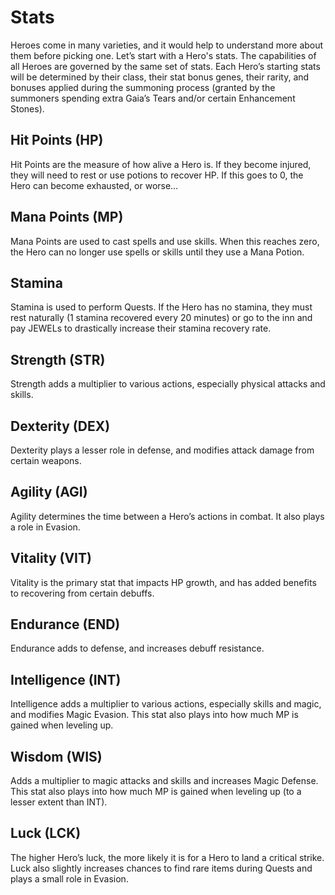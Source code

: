 # Stats

Heroes come in many varieties, and it would help to understand more about them before picking one. Let’s start with a Hero's stats. The capabilities of all Heroes are governed by the same set of stats. Each Hero’s starting stats will be determined by their class, their stat bonus genes, their rarity, and bonuses applied during the summoning process (granted by the summoners spending extra Gaia’s Tears and/or certain Enhancement Stones).

## Hit Points (HP)

Hit Points are the measure of how alive a Hero is. If they become injured, they will need to rest or use potions to recover HP. If this goes to 0, the Hero can become exhausted, or worse…

## Mana Points (MP)

Mana Points are used to cast spells and use skills. When this reaches zero, the Hero can no longer use spells or skills until they use a Mana Potion.

## Stamina

Stamina is used to perform Quests. If the Hero has no stamina, they must rest naturally (1 stamina recovered every 20 minutes) or go to the inn and pay JEWELs to drastically increase their stamina recovery rate.

## Strength (STR)

Strength adds a multiplier to various actions, especially physical attacks and skills.

## Dexterity (DEX)

Dexterity plays a lesser role in defense, and modifies attack damage from certain weapons.

## Agility (AGI)

Agility determines the time between a Hero’s actions in combat. It also plays a role in Evasion.

## Vitality (VIT)

Vitality is the primary stat that impacts HP growth, and has added benefits to recovering from certain debuffs.

## Endurance (END)

Endurance adds to defense, and increases debuff resistance.

## Intelligence (INT)

Intelligence adds a multiplier to various actions, especially skills and magic, and modifies Magic Evasion. This stat also plays into how much MP is gained when leveling up.

## Wisdom (WIS)

Adds a multiplier to magic attacks and skills and increases Magic Defense. This stat also plays into how much MP is gained when leveling up (to a lesser extent than INT).

## Luck (LCK)

The higher Hero’s luck, the more likely it is for a Hero to land a critical strike. Luck also slightly increases chances to find rare items during Quests and plays a small role in Evasion.
